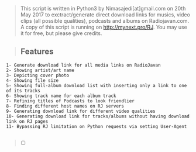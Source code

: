 > This script is written in Python3 by Nimasajedi[at]gmail.com on 20th May 2017 to exctract/generate direct download links for musics, video clips (all possible qualities), podcasts and albums on Radiojavan.com. A copy of this script is running on http://mynext.pro/RJ. You may use it 
for free, but please give credits. 

##

> ## Features 
```
1- Generate download link for all media links on RadioJavan
2- Showing artist/art name
3- Depicting cover photo
4- Showing file size
5- Showing full-album download list with inserting only a link to one of its tracks
6- Showing track name for each album track
7- Refining titles of Podcasts to look friendlier
8- Finding different host names on RJ servers
9- Generating download link for different video qualities
10- Generating download link for tracks/albums without having download link on RJ pages
11- Bypassing RJ limitation on Python requests via setting User-Agent 
```

## 
> - [ ]  ‏‏‏
#
###
